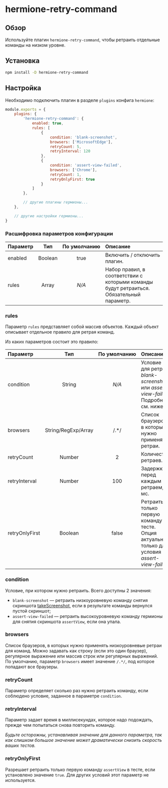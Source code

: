 # hermione-retry-command

## Обзор

Используйте плагин `hermione-retry-command`, чтобы ретраить отдельные команды на низком уровне.

## Установка

```bash
npm install -D hermione-retry-command
```

## Настройка

Необходимо подключить плагин в разделе `plugins` конфига `hermione`:

```javascript
module.exports = {
    plugins: {
        'hermione-retry-command': {
            enabled: true,
            rules: [
                {
                    condition: 'blank-screenshot',
                    browsers: ['MicrosoftEdge'],
                    retryCount: 5,
                    retryInterval: 120
                },
                {
                    condition: 'assert-view-failed',
                    browsers: ['Chrome'],
                    retryCount: 1,
                    retryOnlyFirst: true
                }
            ]
        },

        // другие плагины гермионы...
    },

    // другие настройки гермионы...
}
```

### Расшифровка параметров конфигурации

| **Параметр** | **Тип** | **По&nbsp;умолчанию** | **Описание** |
| :--- | :---: | :---: | :--- |
| enabled | Boolean | true | Включить / отключить плагин. |
| rules | Array | _N/A_ | Набор правил, в соответствии с которыми команды будут ретраиться. Обязательный параметр. |

### rules

Параметр `rules` представляет собой массив объектов. Каждый объект описывает отдельное правило для ретрая команд.

Из каких параметров состоит это правило:

| **Параметр** | **Тип** | **По&nbsp;умолчанию** | **Описание** |
| :--- | :---: | :---: | :--- |
| condition | String | _N/A_ | Условие для ретрая: _blank-screenshot_ или _assert-view-failed_. Подробнее см. ниже. |
| browsers | String/RegExp/Array | /.*/ | Список браузеров, в которых нужно применять ретраи. |
| retryCount | Number | 2 | Количество ретраев. |
| retryInterval | Number | 100 | Задержка перед каждым ретраем, в мс. |
| retryOnlyFirst | Boolean | false | Ретраить только первую команду в тесте. Опция актуальна только для условия _assert-view-failed_. |

### condition

Условие, при котором нужно ретраить. Всего доступны 2 значения:
* `blank-screenshot` &mdash; ретраить низкоуровневую команду снятия скриншота [takeScreenshot][take-screenshot], если в результате команды вернулся пустой скриншот;
* `assert-view-failed` &mdash; ретраить высокоуровневую команду гермионы для снятия скриншота `assertView`, если она упала.

### browsers

Список браузеров, в которых нужно применять низкоуровневые ретраи для команд. Можно задавать как строку (если это один браузер), регулярное выражение или массив строк или регулярных выражений. По умолчанию, параметр `browsers` имеет значение `/.*/`, под которое попадают все браузеры.

### retryCount

Параметр определяет сколько раз нужно ретраить команду, если соблюдено условие, заданное в параметре `condition`.

### retryInterval
  
Параметр задает время в миллисекундах, которое надо подождать, прежде чем попытаться снова повторить команду.

_Будьте осторожны, устанавливая значение для данного параметра, так как слишком большое значение может драматически снизить скорость ваших тестов._

### retryOnlyFirst

Разрешает ретраить только первую команду `assertView` в тесте, если установлено значение `true`. Для других условий этот параметр не используется.

[hermione-retry-command]: https://github.com/gemini-testing/hermione-retry-command
[take-screenshot]: https://webdriver.io/docs/api/webdriver/#takescreenshot
